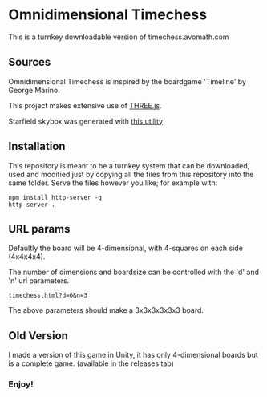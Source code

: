 # Omnidimensional Timechess

This is a turnkey downloadable version of timechess.avomath.com

## Sources

Omnidimensional Timechess is inspired by the boardgame 'Timeline' by George Marino.

This project makes extensive use of [THREE.js](https://threejs.org).

Starfield skybox was generated with [this utility](https://wwwtyro.github.io/space-3d/)

## Installation

This repository is meant to be a turnkey system that can be downloaded, used and modified just by copying all the files from this repository into the same folder. Serve the files however you like; for example with:

```
npm install http-server -g
http-server .
```

## URL params

Defaultly the board will be 4-dimensional, with 4-squares on each side (4x4x4x4).

The number of dimensions and boardsize can be controlled with the 'd' and 'n' url parameters.

``` url
timechess.html?d=6&n=3
```

The above parameters should make a 3x3x3x3x3x3 board.

## Old Version

I made a version of this game in Unity, it has only 4-dimensional boards but is a complete game. (available in the releases tab)

### Enjoy!
